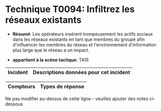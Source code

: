 # Technique T0094: Infiltrez les réseaux existants

* **Résumé**: Les opérateurs insérent trompeusement les actifs sociaux dans les réseaux existants en tant que membres du groupe afin d'influencer les membres du réseau et l'environnement d'information plus large que le réseau a un impact.

* **appartient à la scène tactique**: TA15


|Incident |Descriptions données pour cet incident |
|-------- |-------------------- |



|Compteurs |Types de réponse |
|-------- |-------------- |


Ne pas modifier au-dessus de cette ligne - veuillez ajouter des notes ci-dessous